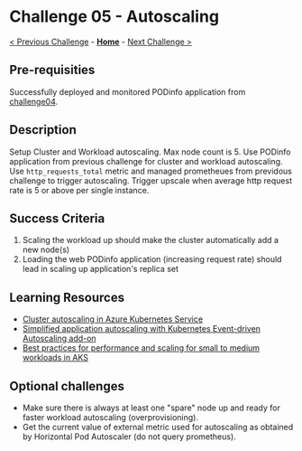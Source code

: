 # Challenge 05 - Autoscaling

 [< Previous Challenge](./challenge04.md) - **[Home](README.md)** - [Next Challenge >](./challenge06.md)

## Pre-requisities
Successfully deployed and monitored PODinfo application from [challenge04](./challenge04.md).

## Description

Setup Cluster and Workload autoscaling. Max node count is 5. Use PODinfo application from previous challenge for cluster and workload autoscaling. Use `http_requests_total` metric and managed prometheues from previdous challenge to trigger autoscaling. Trigger upscale when average http request rate is 5 or above per single instance.

## Success Criteria

1. Scaling the workload up should make the cluster automatically add a new node(s)
2. Loading the web PODinfo application (increasing request rate) should lead in scaling up application's replica set

## Learning Resources

- [Cluster autoscaling in Azure Kubernetes Service](https://learn.microsoft.com/en-us/azure/aks/cluster-autoscaler-overview)
- [Simplified application autoscaling with Kubernetes Event-driven Autoscaling add-on](https://learn.microsoft.com/en-us/azure/aks/keda-about)
- [Best practices for performance and scaling for small to medium workloads in AKS](https://learn.microsoft.com/en-us/azure/aks/best-practices-performance-scale#overprovisioning)

## Optional challenges
* Make sure there is always at least one "spare" node up and ready for faster workload autoscaling (overprovisioning).
* Get the current value of external metric used for autoscaling as obtained by Horizontal Pod Autoscaler (do not query prometheus).